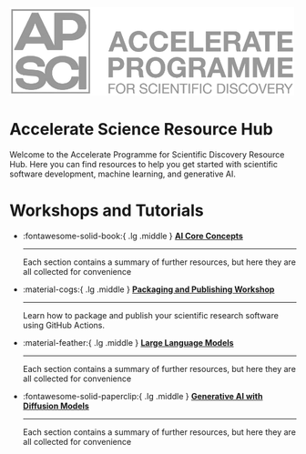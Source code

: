 <a href="https://acceleratescience.github.io/">
    <img src="./imgs/full_acc.png" alt="Logo" width=500>
  </a>

# Accelerate Science Resource Hub

Welcome to the Accelerate Programme for Scientific Discovery Resource Hub. Here you can find resources to help you get started with scientific software development, machine learning, and generative AI.


# Workshops and Tutorials
<!-- 
<div class="grid cards" markdown>

-   :material-cogs:{ .lg .middle } [__Packaging and Publishing__](https://docs.science.ai.cam.ac.uk/packaging-publishing/)

    ---
    DESCRIPTION


-   :fontawesome-solid-book:{ .lg .middle } [__AI Core Concepts__](https://docs.science.ai.cam.ac.uk/ai-core-concepts/)

    ---
    DESCRIPTION

-   :material-feather:{ .lg .middle } [__PAGE TITLE__](multi_1/subpage_2.md)

    ---
    DESCRIPTION

-   :fontawesome-solid-flask:{ .lg .middle } [__PAGE TITLE__](multi_2/subpage_1.md)

    ---
    DESCRIPTION

-   :fontawesome-solid-cubes:{ .lg .middle } [__PAGE TITLE__](multi_2/subpage_2.md)

    ---
    DESCRIPTION


-   :octicons-git-branch-24:{ .lg .middle } [__PAGE TITLE__](multi_2/index.md)

    ---
    DESCRIPTION

</div> -->

<div class="grid cards" markdown>

-   :fontawesome-solid-book:{ .lg .middle } [__AI Core Concepts__](https://docs.science.ai.cam.ac.uk/ai-core-concepts/)

    ---
    Each section contains a summary of further resources, but here they are all collected for convenience

</div>

<div class="grid cards" markdown>

-   :material-cogs:{ .lg .middle } [__Packaging and Publishing Workshop__](https://docs.science.ai.cam.ac.uk/packaging-publishing/)

    ---
    Learn how to package and publish your scientific research software using GitHub Actions.

</div>

<div class="grid cards" markdown>

-   :material-feather:{ .lg .middle } [__Large Language Models__](https://docs.science.ai.cam.ac.uk/large-language-models)

    ---
    Each section contains a summary of further resources, but here they are all collected for convenience

</div>

<div class="grid cards" markdown>

-   :fontawesome-solid-paperclip:{ .lg .middle } [__Generative AI with Diffusion Models__](https://github.com/acceleratescience/diffusion-models)

    ---
    Each section contains a summary of further resources, but here they are all collected for convenience

</div>
